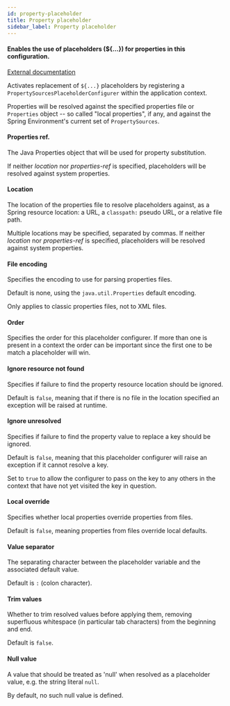 ```yaml
---
id: property-placeholder
title: Property placeholder
sidebar_label: Property placeholder
---
```

#### Enables the use of placeholders (${...}) for properties in this configuration.
<a href="http://docs.spring.io/spring/docs/3.1.x/spring-framework-reference/html/xsd-config.html#xsd-config-body-schemas-context-pphc" target="_blank">External documentation</a>

Activates replacement of <code>${...}</code> placeholders by registering a <code>PropertySourcesPlaceholderConfigurer</code> within the application context.

Properties will be resolved against the specified properties file or <code>Properties</code> object -- so called "local properties", if any, and against the Spring Environment's current set of <code>PropertySources</code>.

#### Properties ref.
The Java Properties object that will be used for property substitution.

If neither <i>location</i> nor <i>properties-ref</i> is specified, placeholders will be resolved against system properties.

#### Location
The location of the properties file to resolve placeholders against, as a Spring resource location: a URL, a <code>classpath:</code> pseudo URL, or a relative file path.

Multiple locations may be specified, separated by commas. If neither <i>location</i> nor <i>properties-ref</i> is specified, placeholders will be resolved against system properties.

#### File encoding
Specifies the encoding to use for parsing properties files.

Default is none, using the <code>java.util.Properties</code> default encoding.

Only applies to classic properties files, not to XML files.

#### Order
Specifies the order for this placeholder configurer. If more than one is present in a context the order can be important since the first one to be match a placeholder will win.

#### Ignore resource not found
Specifies if failure to find the property resource location should be ignored.

Default is <code>false</code>, meaning that if there is no file in the location specified an exception will be raised at runtime.

#### Ignore unresolved
Specifies if failure to find the property value to replace a key should be ignored.

Default is <code>false</code>, meaning that this placeholder configurer will raise an exception if it cannot resolve a key.

Set to <code>true</code> to allow the configurer to pass on the key to any others in the context that have not yet visited the key in question.

#### Local override
Specifies whether local properties override properties from files.

Default is <code>false</code>, meaning properties from files override local defaults.

#### Value separator
The separating character between the placeholder variable and the associated default value.

Default is <code>:</code> (colon character).

#### Trim values
Whether to trim resolved values before applying them, removing superfluous whitespace (in particular tab characters) from the beginning and end.

Default is <code>false</code>.

#### Null value
A value that should be treated as 'null' when resolved as a placeholder value, e.g. the string literal <code>null</code>.

By default, no such null value is defined.

